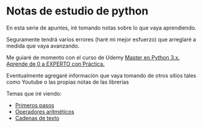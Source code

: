 # Notas de estudio de python

En esta serie de apuntes, iré tomando notas sobre lo que vaya aprendiendo. 

Seguramente tendrá varios errores (haré mi mejor esfuerzo) que arreglaré a medida que vaya avanzando.

Me guiaré de momento con el curso de Udemy [Master en Python 3.x. Aprende de 0 a EXPERTO con Práctica.](https://www.udemy.com/course/aprende-el-lenguaje-de-programacion-python3-practicando/)

Eventualmente agregaré información que vaya tomando de otros sitios tales como Youtube o las propias notas de las librerias

Temas que iré viendo:

- [Primeros pasos](basics.ipynb)
- [Operadores aritméticos](operadores.ipynb)
- [Cadenas de texto](strings.ipynb)